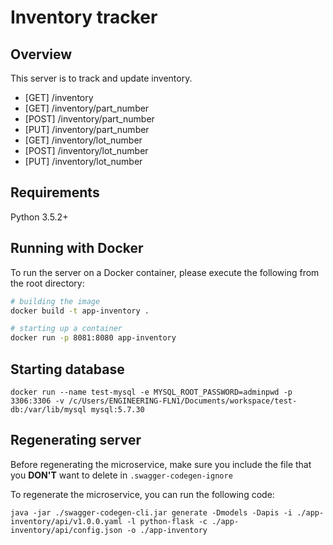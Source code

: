 # Inventory tracker

## Overview
This server is to track and update inventory. 

* [GET] /inventory
* [GET] /inventory/part_number
* [POST] /inventory/part_number
* [PUT] /inventory/part_number
* [GET] /inventory/lot_number
* [POST] /inventory/lot_number
* [PUT] /inventory/lot_number


## Requirements
Python 3.5.2+

## Running with Docker

To run the server on a Docker container, please execute the following from the root directory:

```bash
# building the image
docker build -t app-inventory .

# starting up a container
docker run -p 8081:8080 app-inventory
```

## Starting database
```
docker run --name test-mysql -e MYSQL_ROOT_PASSWORD=adminpwd -p 3306:3306 -v /c/Users/ENGINEERING-FLN1/Documents/workspace/test-db:/var/lib/mysql mysql:5.7.30
```
## Regenerating server

Before regenerating the microservice, make sure you include the file that you **DON'T** want to delete in `.swagger-codegen-ignore`

To regenerate the microservice, you can run the following code:
```
java -jar ./swagger-codegen-cli.jar generate -Dmodels -Dapis -i ./app-inventory/api/v1.0.0.yaml -l python-flask -c ./app-inventory/api/config.json -o ./app-inventory
```